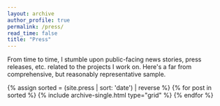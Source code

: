 ```yaml
---
layout: archive
author_profile: true
permalink: /press/
read_time: false
title: "Press"
---
```


From time to time, I stumble upon public-facing news stories, press releases, etc. related to the projects I work on.
Here's a far from comprehensive, but reasonably representative sample. 


<div class="grid__wrapper">
	{% assign sorted = (site.press | sort: 'date') | reverse %}
	{% for post in sorted %}
		{% include archive-single.html type="grid" %}
	{% endfor %}
</div>

<!--
http://www.darkenergysurvey.org/scientistoftheweek/eric-suchyta/
-->
